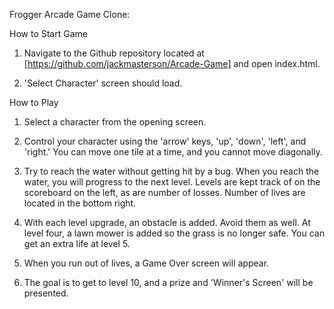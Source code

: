 Frogger Arcade Game Clone:

How to Start Game 

1. Navigate to the Github repository located at [https://github.com/jackmasterson/Arcade-Game] and open index.html.

2. 'Select Character' screen should load.

How to Play

1. Select a character from the opening screen.

2. Control your character using the 'arrow' keys, 'up', 'down', 'left', and 'right.' You can move one tile at a time, and you cannot move diagonally.

3. Try to reach the water without getting hit by a bug. When you reach the water, you will progress to the next level. Levels are kept track of on the scoreboard on the left, as are number of losses. Number of lives are located in the bottom right.

4. With each level upgrade, an obstacle is added. Avoid them as well. At level four, a lawn mower is added so the grass is no longer safe. You can get an extra life at level 5. 

5. When you run out of lives, a Game Over screen will appear.

6. The goal is to get to level 10, and a prize and 'Winner's Screen' will be presented. 